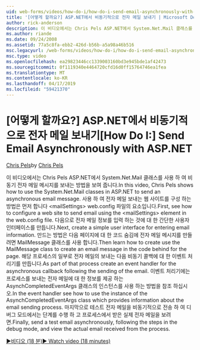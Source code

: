 ```yaml
---
uid: web-forms/videos/how-do-i/how-do-i-send-email-asynchronously-with-aspnet
title: '[어떻게 할까요?] ASP.NET에서 비동기적으로 전자 메일 보내기 | Microsoft Docs'
author: rick-anderson
description: 이 비디오에서는 Chris Pels ASP.NET에서 System.Net.Mail 클래스를 사용 하 여 비동기 전자 메일 메시지를 보내는 방법을 보여 줍니다. 먼저 웹 si를 구성 하는 방법을 참조 하는 중...
ms.author: riande
ms.date: 09/24/2008
ms.assetid: 77a5c8fa-ebb2-426d-b56b-a5a98a46b516
msc.legacyurl: /web-forms/videos/how-do-i/how-do-i-send-email-asynchronously-with-aspnet
msc.type: video
ms.openlocfilehash: ea29823446cc1339003160bd3e945bde1af42473
ms.sourcegitcommit: 0f1119340e4464720cfd16d0ff15764746ea1fea
ms.translationtype: MT
ms.contentlocale: ko-KR
ms.lasthandoff: 04/17/2019
ms.locfileid: "59421370"
---
```

# <a name="how-do-i-send-email-asynchronously-with-aspnet"></a><span data-ttu-id="cabfe-104">[어떻게 할까요?] ASP.NET에서 비동기적으로 전자 메일 보내기</span><span class="sxs-lookup"><span data-stu-id="cabfe-104">[How Do I:] Send Email Asynchronously with ASP.NET</span></span>

<span data-ttu-id="cabfe-105">[Chris Pels](https://twitter.com/chrispels)</span><span class="sxs-lookup"><span data-stu-id="cabfe-105">by [Chris Pels](https://twitter.com/chrispels)</span></span>

<span data-ttu-id="cabfe-106">이 비디오에서는 Chris Pels ASP.NET에서 System.Net.Mail 클래스를 사용 하 여 비동기 전자 메일 메시지를 보내는 방법을 보여 줍니다.</span><span class="sxs-lookup"><span data-stu-id="cabfe-106">In this video, Chris Pels shows how to use the System.Net.Mail classes in ASP.NET to send an asynchronous email message.</span></span> <span data-ttu-id="cabfe-107">사용 하 여 전자 메일 보내는 웹 사이트를 구성 하는 방법은 먼저 합니다 &lt;mailSettings&gt; web.config 파일의 요소입니다.</span><span class="sxs-lookup"><span data-stu-id="cabfe-107">First, see how to configure a web site to send email using the &lt;mailSettings&gt; element in the web.config file.</span></span> <span data-ttu-id="cabfe-108">다음으로 전자 메일 정보를 입력 하는 것에 대 한 간단한 사용자 인터페이스를 만듭니다.</span><span class="sxs-lookup"><span data-stu-id="cabfe-108">Next, create a simple user interface for entering email information.</span></span> <span data-ttu-id="cabfe-109">만드는 방법은 다음 페이지에 대 한 코드 숨김에 전자 메일 메시지를 만들려면 MailMessage 클래스를 사용 합니다.</span><span class="sxs-lookup"><span data-stu-id="cabfe-109">Then learn how to create use the MailMessage class to create an email message in the code behind for the page.</span></span> <span data-ttu-id="cabfe-110">해당 프로세스의 일부로 전자 메일의 보내는 다음 비동기 콜백에 대 한 이벤트 처리기를 만듭니다.</span><span class="sxs-lookup"><span data-stu-id="cabfe-110">As part of that process create an event handler for the asynchronous callback following the sending of the email.</span></span> <span data-ttu-id="cabfe-111">이벤트 처리기에는 프로세스를 보내는 전자 메일에 대 한 정보를 제공 하는 AsynchCompletedEventArgs 클래스의 인스턴스를 사용 하는 방법을 참조 하십시오.</span><span class="sxs-lookup"><span data-stu-id="cabfe-111">In the event handler see how to use the instance of the AsynchCompletedEventArgs class which provides information about the email sending process.</span></span> <span data-ttu-id="cabfe-112">마지막으로 테스트 전자 메일을 비동기적으로 전송 하 여 디버그 모드에서는 단계를 수행 하 고 프로세스에서 받은 실제 전자 메일을 보려면.</span><span class="sxs-lookup"><span data-stu-id="cabfe-112">Finally, send a test email asynchronously, following the steps in the debug mode, and view the actual email received from the process.</span></span>

[<span data-ttu-id="cabfe-113">&#9654;비디오 (18 분)</span><span class="sxs-lookup"><span data-stu-id="cabfe-113">&#9654; Watch video (18 minutes)</span></span>](https://channel9.msdn.com/Blogs/ASP-NET-Site-Videos/how-do-i-send-email-asynchronously-with-aspnet)
